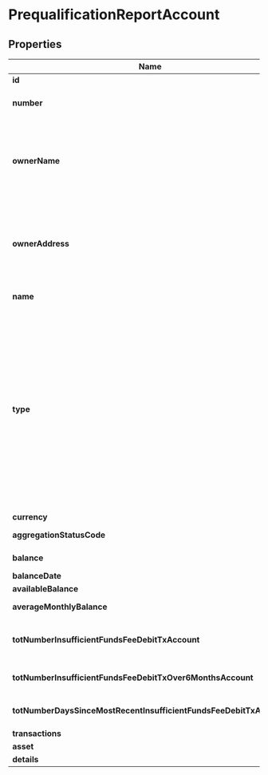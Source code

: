 

# PrequalificationReportAccount


## Properties

| Name | Type | Description | Notes |
|------------ | ------------- | ------------- | -------------|
|**id** | **Long** | The ID of the account |  [optional] |
|**number** | **String** | The account number from the institution (all digits except the last four are obfuscated) |  [optional] |
|**ownerName** | **String** | The name(s) of the account owner(s). If the owner information is not available, this field will not appear in the report. If the account has multiple owners then all owners will be listed separated by |. |  [optional] |
|**ownerAddress** | **String** | The mailing address of the account owner(s). If the owner information is not available, this field will not appear in the report. If the account has multiple owners then the address of the primary owner will be listed. |  [optional] |
|**name** | **String** | The account name from the institution |  [optional] |
|**type** | **String** | The list of supported account types. * &#x60;checking&#x60; * &#x60;savings&#x60; * &#x60;moneyMarket&#x60; * &#x60;cd&#x60; * &#x60;investment&#x60; * &#x60;investmentTaxDeferred&#x60; * &#x60;employeeStockPurchasePlan&#x60; * &#x60;ira&#x60; * &#x60;401k&#x60; * &#x60;roth&#x60; * &#x60;403b&#x60; * &#x60;529&#x60; * &#x60;rollover&#x60; * &#x60;ugma&#x60; * &#x60;utma&#x60; * &#x60;keogh&#x60; * &#x60;457&#x60; * &#x60;401a&#x60; * &#x60;brokerageAccount&#x60; * &#x60;educationSavings&#x60; * &#x60;healthSavingsAccount&#x60; * &#x60;nonTaxableBrokerageAccount&#x60; * &#x60;pension&#x60; * &#x60;profitSharingPlan&#x60; * &#x60;roth401k&#x60; * &#x60;sepIRA&#x60; * &#x60;simpleIRA&#x60; * &#x60;thriftSavingsPlan&#x60; * &#x60;variableAnnuity&#x60; |  [optional] |
|**currency** | **String** | A currency code for account |  [optional] |
|**aggregationStatusCode** | **Integer** | The status of the most recent aggregation attempt |  [optional] |
|**balance** | **BigDecimal** | The cleared balance of the account as-of &#x60;balanceDate&#x60; |  [optional] |
|**balanceDate** | **Long** | A timestamp of the balance |  [optional] |
|**availableBalance** | **BigDecimal** | Available balance |  [optional] |
|**averageMonthlyBalance** | **BigDecimal** | The average monthly balance of the account |  [optional] |
|**totNumberInsufficientFundsFeeDebitTxAccount** | **Integer** | The count for the total number of insufficient funds transactions, based on the &#x60;fromDate&#x60; of the report |  [optional] |
|**totNumberInsufficientFundsFeeDebitTxOver6MonthsAccount** | **Integer** | The total number of  insufficient funds fees for the account over six months |  [optional] |
|**totNumberDaysSinceMostRecentInsufficientFundsFeeDebitTxAccount** | **Long** | The total number of days since the most recent insufficient funds fee for the account |  [optional] |
|**transactions** | [**List&lt;ReportTransaction&gt;**](ReportTransaction.md) | a list of transaction records |  [optional] |
|**asset** | [**PrequalificationReportAssetSummary**](PrequalificationReportAssetSummary.md) |  |  [optional] |
|**details** | [**AccountDetails**](AccountDetails.md) |  |  [optional] |



